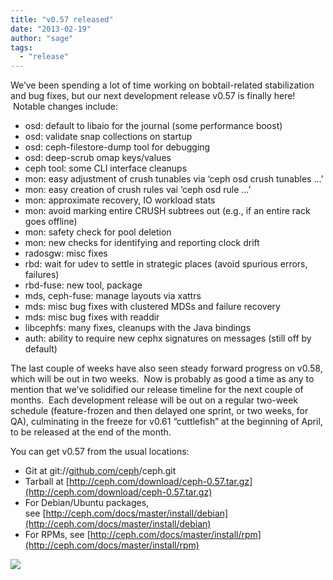 ```yaml
---
title: "v0.57 released"
date: "2013-02-19"
author: "sage"
tags: 
  - "release"
---
```


We’ve been spending a lot of time working on bobtail-related stabilization and bug fixes, but our next development release v0.57 is finally here!  Notable changes include:

- osd: default to libaio for the journal (some performance boost)
- osd: validate snap collections on startup
- osd: ceph-filestore-dump tool for debugging
- osd: deep-scrub omap keys/values
- ceph tool: some CLI interface cleanups
- mon: easy adjustment of crush tunables via ‘ceph osd crush tunables …’
- mon: easy creation of crush rules vai ‘ceph osd rule …’
- mon: approximate recovery, IO workload stats
- mon: avoid marking entire CRUSH subtrees out (e.g., if an entire rack goes offline)
- mon: safety check for pool deletion
- mon: new checks for identifying and reporting clock drift
- radosgw: misc fixes
- rbd: wait for udev to settle in strategic places (avoid spurious errors, failures)
- rbd-fuse: new tool, package
- mds, ceph-fuse: manage layouts via xattrs
- mds: misc bug fixes with clustered MDSs and failure recovery
- mds: misc bug fixes with readdir
- libcephfs: many fixes, cleanups with the Java bindings
- auth: ability to require new cephx signatures on messages (still off by default)

The last couple of weeks have also seen steady forward progress on v0.58, which will be out in two weeks.  Now is probably as good a time as any to mention that we’ve solidified our release timeline for the next couple of months.  Each development release will be out on a regular two-week schedule (feature-frozen and then delayed one sprint, or two weeks, for QA), culminating in the freeze for v0.61 “cuttlefish” at the beginning of April, to be released at the end of the month.

You can get v0.57 from the usual locations:

- Git at git://[github.com/ceph](http://github.com/ceph)/ceph.git
- Tarball at [http://ceph.com/download/ceph-0.57.tar.gz](http://ceph.com/download/ceph-0.57.tar.gz)
- For Debian/Ubuntu packages, see [http://ceph.com/docs/master/install/debian](http://ceph.com/docs/master/install/debian)
- For RPMs, see [http://ceph.com/docs/master/install/rpm](http://ceph.com/docs/master/install/rpm)

![](http://track.hubspot.com/__ptq.gif?a=268973&k=14&bu=http://ceph.com&r=http://ceph.com/releases/v0-57-released/&bvt=rss&p=wordpress)
